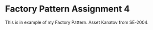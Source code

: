 # Factory Pattern Assignment 4
This is in example of my Factory Pattern. Asset Kanatov from SE-2004.
